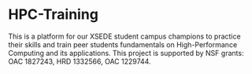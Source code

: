 # HPC-Training
This is a platform for our XSEDE student campus champions to practice their skills and train peer students fundamentals on High-Performance Computing and its applications. 
This project is supported by NSF grants: OAC 1827243, HRD 1332566, OAC 1229744.